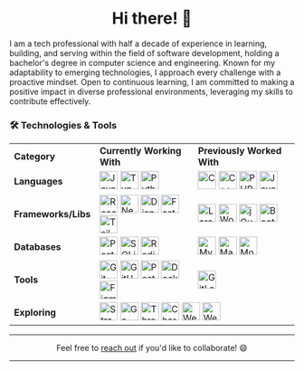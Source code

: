 <h1 align="center">Hi there! 👋</h1>

I am a tech professional with half a decade of experience in learning, building, and serving within 
the field of software development, holding a bachelor's degree in computer science and engineering. 
Known for my adaptability to emerging technologies, I approach every challenge with a proactive 
mindset. Open to continuous learning, I am committed to making a positive impact in diverse 
professional environments, leveraging my skills to contribute effectively. 


### 🛠️ Technologies & Tools
<table align="center">
  <tr>
    <td><b>Category</b></td>
    <td><b>Currently Working With</b></td>
    <td><b>Previously Worked With</b></td>
  </tr>
  <tr>
    <td><b>Languages</b></td>
    <td>
      <img height="32" width="32" title="JavaScript" src="https://cdn.simpleicons.org/javascript/black/white" style="cursor: none;" /> 
      <img height="32" width="32" title="TypeScript" src="https://cdn.simpleicons.org/typescript/black/white" /> 
      <img height="32" width="32" title="Python" src="https://cdn.simpleicons.org/python/black/white" />
    </td>
    <td>
      <img height="32" width="32" title="C" src="https://cdn.simpleicons.org/c/black/white" /> 
      <img height="32" width="32" title="C++" src="https://cdn.simpleicons.org/cplusplus/black/white" /> 
      <img height="32" width="32" title="PHP" src="https://cdn.simpleicons.org/php/black/white" /> 
      <img height="32" width="32" title="Java" src="https://cdn.statically.io/img/s6.imgcdn.dev/YDX3Xe.png" />
    </td>
  </tr>
  <tr>
    <td><b>Frameworks/Libs</b></td>
    <td>
      <img height="32" width="32" title="React" src="https://cdn.simpleicons.org/react/black/white" /> 
      <img height="32" width="32" title="Next.js" src="https://cdn.simpleicons.org/nextdotjs/black/white" /> 
      <img height="32" width="32" title="Django" src="https://cdn.simpleicons.org/django/black/white" /> 
      <img height="32" width="32" title="FastAPI" src="https://cdn.simpleicons.org/fastapi/black/white" /> 
      <img height="32" width="32" title="TailwindCSS" src="https://cdn.simpleicons.org/tailwindcss/black/white" />
    </td>
    <td>
      <img height="32" width="32" title="Laravel" src="https://cdn.simpleicons.org/laravel/black/white" /> 
      <img height="32" width="32" title="WordPress" src="https://cdn.simpleicons.org/wordpress/black/white" /> 
      <img height="32" width="32" title="jQuery" src="https://cdn.simpleicons.org/jquery/black/white" /> 
      <img height="32" width="32" title="Bootstrap" src="https://cdn.simpleicons.org/bootstrap/black/white" />
    </td>
  </tr>
  <tr>
    <td><b>Databases</b></td>
    <td><img height="32" width="32" title="PostgreSQL" src="https://cdn.simpleicons.org/postgresql/black/white" /> 
      <img height="32" width="32" title="SQLite" src="https://cdn.simpleicons.org/sqlite/black/white" /> 
      <img height="32" width="32" title="Redis" src="https://cdn.simpleicons.org/redis/black/white" />
    </td>
    <td>
      <img height="32" width="32" title="MySQL" src="https://cdn.simpleicons.org/mysql/black/white" /> 
      <img height="32" width="32" title="MariaDB" src="https://cdn.simpleicons.org/mariadb/black/white" /> 
      <img height="32" width="32" title="MongoDB" src="https://cdn.simpleicons.org/mongodb/black/white" />
    </td>
  </tr>
  <tr>
    <td><b>Tools</b></td>
    <td><img height="32" width="32" title="Git" src="https://cdn.simpleicons.org/git/black/white" /> 
      <img height="32" width="32" title="GitHub" src="https://cdn.simpleicons.org/github/black/white" /> 
      <img height="32" width="32" title="Postman" src="https://cdn.simpleicons.org/postman/black/white" /> 
      <img height="32" width="32" title="Docker" src="https://cdn.simpleicons.org/docker/black/white" /> 
      <img height="32" width="32" title="Figma" src="https://cdn.simpleicons.org/figma/black/white" />
    </td>
    <td>
      <img height="32" width="32" title="GitLab" src="https://cdn.simpleicons.org/gitlab/black/white" />
    </td>
  </tr>
  <tr>
    <td><b>Exploring</b></td>
    <td colspan="2">
      <img height="32" width="32" title="Strapi" src="https://cdn.simpleicons.org/strapi/black/white" /> 
      <img height="32" width="32" title="Go" src="https://cdn.simpleicons.org/go/black/white" /> 
      <img height="32" width="32" title="Three.js" src="https://cdn.simpleicons.org/threedotjs/black/white" /> 
      <img height="32" width="32" title="Chart.js" src="https://cdn.simpleicons.org/chartdotjs/black/white" /> 
      <img height="32" width="32" title="WebGL" src="https://cdn.simpleicons.org/webgl/black/white" /> 
      <img height="32" width="32" title="WebRTC" src="https://cdn.simpleicons.org/webrtc/black/white" />
    </td>
  </tr>
</table>

---

<p align="center">Feel free to <a href="https://dm.new/khan" target="_blank">reach out</a> if you'd like to collaborate! 😄</p>  

---
<!--
<p align="center">
  <img src ="https://github-readme-streak-stats.herokuapp.com?user=forhadakhan&theme=darcula&hide_border=true&background=FFFFFF00">
</p>  
-->
